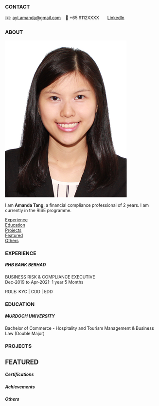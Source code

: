 <!-- CONTACT Section Starts -->
### CONTACT

<!-- Add your details -->
✉️: ayt.amanda@gmail.com 
&nbsp;&nbsp; 📲 +65 9112XXXX
&nbsp;&nbsp;&nbsp;&nbsp;&nbsp; [LinkedIn](https://www.linkedin.com/in/aayt) 
<!-- CONTACT Section Ends -->

<!-- ABOUT Section Starts -->
### ABOUT
<!-- Add link to your picture -->

![alt text](https://raw.githubusercontent.com/amandaayt/RISE-Git/main/Picture/IMG_9322%20online.jpg)

<!-- Add your details -->

I am __Amanda Tang__, a financial compliance professional of 2 years. I am currently in the RISE programme.


<!-- Add link to the sections -->
[Experience](#experience) <br>
[Education](#education) <br>
[Projects](#projects) <br>
[Featured](#featured) <br> 
[Others](#others) <br>

<!-- ABOUT Section Ends -->

<!-- EXPERIENCE Section Starts -->
### EXPERIENCE
<!-- Add your details -->
##### RHB BANK BERHAD
BUSINESS RISK & COMPLIANCE EXECUTIVE <br>
Dec-2019 to Apr-2021: 1 year 5 Months

ROLE: KYC | CDD | EDD

<!-- EXPERIENCE Section Ends -->

<!-- EDUCATION Section Starts -->
### EDUCATION
<!-- Add your details -->
##### MURDOCH UNIVERSITY
Bachelor of Commerce - Hospitality and Tourism Management & Business Law (Double Major)

<!-- EDUCATION Section Ends -->

<!-- PROJECTS Section Starts -->
### PROJECTS
<!-- Add your details -->

<!-- Add your details -->

<!-- PROJECTS Section Ends -->

<!-- FEATURED Section Starts -->
## FEATURED
<!-- Add your details -->
##### Certifications


##### Achievements

<!-- FEATURED Section Ends -->

##### Others
